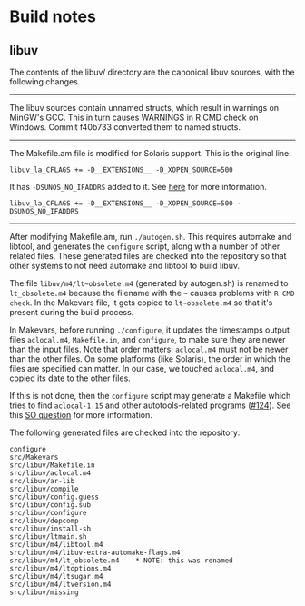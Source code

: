 Build notes
===========


## libuv

The contents of the libuv/ directory are the canonical libuv sources, with the following changes.

****

The libuv sources contain unnamed structs, which result in warnings on MinGW's GCC. This in turn causes WARNINGS in R CMD check on Windows. Commit f40b733 converted them to named structs.

*****

The Makefile.am file is modified for Solaris support. This is the original line:

```
libuv_la_CFLAGS += -D__EXTENSIONS__ -D_XOPEN_SOURCE=500
```

It has `-DSUNOS_NO_IFADDRS` added to it. See [here](https://github.com/libuv/libuv/issues/1458) for more information.

```
libuv_la_CFLAGS += -D__EXTENSIONS__ -D_XOPEN_SOURCE=500 -DSUNOS_NO_IFADDRS
```

*****

After modifying Makefile.am, run `./autogen.sh`. This requires automake and libtool, and generates the `configure` script, along with a number of other related files. These generated files are checked into the repository so that other systems to not need automake and libtool to build libuv.

The file `libuv/m4/lt~obsolete.m4` (generated by autogen.sh) is renamed to `lt_obsolete.m4` because the filename with the `~` causes problems with `R CMD check`. In the Makevars file, it gets copied to `lt~obsolete.m4` so that it's present during the build process.

In Makevars, before running `./configure`, it updates the timestamps output files `aclocal.m4`, `Makefile.in`, and `configure`, to make sure they are newer than the input files. Note that order matters: `aclocal.m4` must not be newer than the other files. On some platforms (like Solaris), the order in which the files are specified can matter. In our case, we touched `aclocal.m4`, and copied its date to the other files.

If this is not done, then the `configure` script may generate a Makefile which tries to find `aclocal-1.15` and other autotools-related programs ([#124](https://github.com/rstudio/httpuv/issues/124)). See this [SO question](https://stackoverflow.com/questions/33278928/how-to-overcome-aclocal-1-15-is-missing-on-your-system-warning-when-compilin) for more information.

The following generated files are checked into the repository:

```
configure
src/Makevars
src/libuv/Makefile.in
src/libuv/aclocal.m4
src/libuv/ar-lib
src/libuv/compile
src/libuv/config.guess
src/libuv/config.sub
src/libuv/configure
src/libuv/depcomp
src/libuv/install-sh
src/libuv/ltmain.sh
src/libuv/m4/libtool.m4
src/libuv/m4/libuv-extra-automake-flags.m4
src/libuv/m4/lt_obsolete.m4    * NOTE: this was renamed
src/libuv/m4/ltoptions.m4
src/libuv/m4/ltsugar.m4
src/libuv/m4/ltversion.m4
src/libuv/missing
```
